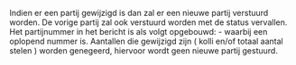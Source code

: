 Indien er een partij gewijzigd is dan zal er een nieuwe partij verstuurd worden. De vorige partij zal ook verstuurd worden met de status vervallen. Het partijnummer in het bericht is als volgt opgebouwd: <partijnr>-<x> waarbij <x> een oplopend nummer is. Aantallen die gewijzigd zijn ( kolli en/of totaal aantal stelen ) worden genegeerd, hiervoor wordt geen nieuwe partij gestuurd.